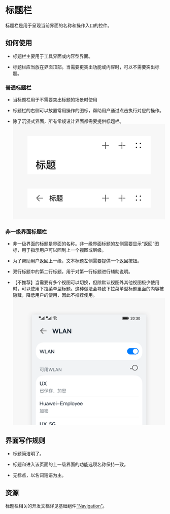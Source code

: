 # 标题栏


标题栏是用于呈现当前界面的名称和操作入口的控件。


## 如何使用

- 标题栏主要用于工具界面或内容型界面。

- 标题栏应当放在界面顶部。当需要更突出功能或内容时，可以不需要突出标题。


### 普通标题栏

- 当标题栏用于不需要突出标题的场景时使用


- 标题栏的右侧可以放置常用操作的图标，帮助用户通过点击执行对应的操作。

- 除了沉浸式界面，所有常规设计界面都需要提供标题栏。
  ![appbar_sub_3](figures/appbar_sub_3.png)


### 非一级界面标题栏

- 非一级界面的标题是界面的名称。非一级界面标题的左侧需要显示“返回”图标，用于指示用户可以回到上一个视图或层级。

- 为了帮助用户返回上一级，文本标题左侧需要提供一个返回按钮。

- 双行标题中的第二行标题，用于对第一行标题进行辅助说明。

- 【不推荐】当需要有多个视图可以切换，但除默认视图外其他视图极少使用时，可以使用下拉菜单型标题。这种做法会导致下拉菜单型标题里面的内容被隐藏，降低用户的使用，因此不推荐使用。
  ![app_bar_1_copy_3备份_2](figures/app_bar_1_copy_3备份_2.png)


## 界面写作规则

- 标题简洁明了。

- 标题和进入该页面的上一级界面的功能选项名称保持一致。

- 无标点，以名词短语为主。


## 资源

标题栏相关的开发文档详见基础组件[“Navigation”](https://gitee.com/openharmony/docs/blob/master/zh-cn/application-dev/reference/arkui-ts/ts-basic-components-navigation.md)。

